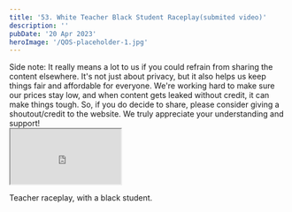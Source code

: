 ```yaml
---
title: '53. White Teacher Black Student Raceplay(submited video)'
description: ''
pubDate: '20 Apr 2023'
heroImage: '/QOS-placeholder-1.jpg'
---
```

<div class="video_paragraph_header"> Side note: It really means a lot to us if you could refrain from sharing the content elsewhere. It's not just about privacy, but it also helps us keep things fair and affordable for everyone. We're working hard to make sure our prices stay low, and when content gets leaked without credit, it can make things tough. So, if you do decide to share, please consider giving a shoutout/credit to the website. We truly appreciate your understanding and support!</div>

<iframe src="https://drive.google.com/file/d/1ksG4W-RrYOOq9KIVxlPtYuAoV4gBdSFC/preview" width="200" height="100" allow="autoplay" allowfullscreen="allowfullscreen"></iframe>

Teacher raceplay, with a black student.
<br>
<br>
<!---<a class="read_more" href="https://drive.google.com/file/d/1ksG4W-RrYOOq9KIVxlPtYuAoV4gBdSFC/view?usp=sharing">Download</a>--->